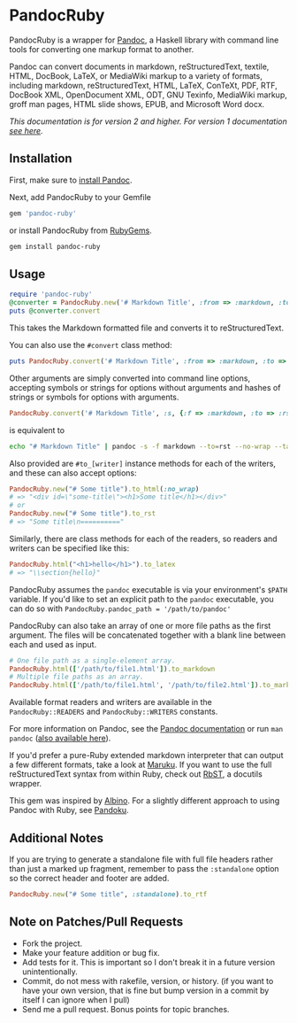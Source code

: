 # PandocRuby

PandocRuby is a wrapper for [Pandoc](http://johnmacfarlane.net/pandoc/), a
Haskell library with command line tools for converting one markup format to
another.

Pandoc can convert documents in markdown, reStructuredText, textile, HTML,
DocBook, LaTeX, or MediaWiki markup to a variety of formats, including
markdown, reStructuredText, HTML, LaTeX, ConTeXt, PDF, RTF, DocBook XML,
OpenDocument XML, ODT, GNU Texinfo, MediaWiki markup, groff man pages,
HTML slide shows, EPUB, and Microsoft Word docx.

*This documentation is for version 2 and higher. For version 1 documentation
[see here](https://github.com/alphabetum/pandoc-ruby/blob/v1.0.0/README.markdown).*

## Installation

First, make sure to
[install Pandoc](http://johnmacfarlane.net/pandoc/installing.html).

Next, add PandocRuby to your Gemfile

```ruby
gem 'pandoc-ruby'
```

or install PandocRuby from [RubyGems](http://rubygems.org/gems/pandoc-ruby).

```bash
gem install pandoc-ruby
```

## Usage

```ruby
require 'pandoc-ruby'
@converter = PandocRuby.new('# Markdown Title', :from => :markdown, :to => :rst)
puts @converter.convert
```

This takes the Markdown formatted file and converts it to reStructuredText.

You can also use the `#convert` class method:

```ruby
puts PandocRuby.convert('# Markdown Title', :from => :markdown, :to => :html)
```

Other arguments are simply converted into command line options, accepting
symbols or strings for options without arguments and hashes of strings or
symbols for options with arguments.

```ruby
PandocRuby.convert('# Markdown Title', :s, {:f => :markdown, :to => :rst}, 'no-wrap', :table_of_contents)
```

is equivalent to

```bash
echo "# Markdown Title" | pandoc -s -f markdown --to=rst --no-wrap --table-of-contents
```

Also provided are `#to_[writer]` instance methods for each of the writers,
and these can also accept options:

```ruby
PandocRuby.new("# Some title").to_html(:no_wrap)
# => "<div id=\"some-title\"><h1>Some title</h1></div>"
# or
PandocRuby.new("# Some title").to_rst
# => "Some title\n=========="
```

Similarly, there are class methods for each of the readers, so readers
and writers can be specified like this:

```ruby
PandocRuby.html("<h1>hello</h1>").to_latex
# => "\\section{hello}"
```

PandocRuby assumes the `pandoc` executable is via your environment's `$PATH`
variable.  If you'd like to set an explicit path to the `pandoc` executable,
you can do so with  `PandocRuby.pandoc_path = '/path/to/pandoc'`

PandocRuby can also take an array of one or more file paths as the first
argument. The files will be concatenated together with a blank line between
each and used as input.

```ruby
# One file path as a single-element array.
PandocRuby.html(['/path/to/file1.html']).to_markdown
# Multiple file paths as an array.
PandocRuby.html(['/path/to/file1.html', '/path/to/file2.html']).to_markdown
```

Available format readers and writers are available in the `PandocRuby::READERS`
and `PandocRuby::WRITERS` constants.

For more information on Pandoc, see the
[Pandoc documentation](http://johnmacfarlane.net/pandoc/)
or run `man pandoc`
([also available here](http://johnmacfarlane.net/pandoc/pandoc.1.html)).

If you'd prefer a pure-Ruby extended markdown interpreter that can output a
few different formats, take a look at [Maruku](http://maruku.rubyforge.org/).
If you want to use the full reStructuredText syntax from within Ruby, check
out [RbST](https://github.com/alphabetum/rbst), a docutils wrapper.

This gem was inspired by [Albino](http://github.com/github/albino). For a
slightly different approach to using Pandoc with Ruby, see
[Pandoku](http://github.com/dahlia/pandoku).

## Additional Notes

If you are trying to generate a standalone file with full file headers rather
than just a marked up fragment, remember to pass the `:standalone` option so
the correct header and footer are added.

```ruby
PandocRuby.new("# Some title", :standalone).to_rtf
```

## Note on Patches/Pull Requests

* Fork the project.
* Make your feature addition or bug fix.
* Add tests for it. This is important so I don't break it in a
  future version unintentionally.
* Commit, do not mess with rakefile, version, or history.
  (if you want to have your own version, that is fine but
  bump version in a commit by itself I can ignore when I pull)
* Send me a pull request. Bonus points for topic branches.
